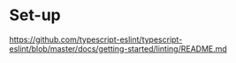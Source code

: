 # Set-up

https://github.com/typescript-eslint/typescript-eslint/blob/master/docs/getting-started/linting/README.md